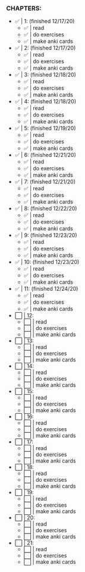 ### CHAPTERS:

- ✅ |  1: (finished 12/17/20)
    - ✅ |  read
    - ✅ |  do exercises
    - ✅ |  make anki cards
- ✅ |  2: (finished 12/17/20)
    - ✅ |  read
    - ✅ |  do exercises
    - ✅ |  make anki cards
- ✅ |  3: (finished 12/18/20)
    - ✅ |  read
    - ✅ |  do exercises
    - ✅ |  make anki cards
- ✅ |  4: (finished 12/18/20)
    - ✅ |  read
    - ✅ |  do exercises
    - ✅ |  make anki cards
- ✅ |  5: (finished 12/19/20)
    - ✅ |  read
    - ✅ |  do exercises
    - ✅ |  make anki cards
- ✅ |  6: (finished 12/21/20)
    - ✅ |  read
    - ✅ |  do exercises
    - ✅ |  make anki cards
- ✅ |  7: (finished 12/21/20)
    - ✅ |  read
    - ✅ |  do exercises
    - ✅ |  make anki cards
- ✅ |  8: (finished 12/22/20)
    - ✅ |  read
    - ✅ |  do exercises
    - ✅ |  make anki cards
- ✅ |  9: (finished 12/23/20)
    - ✅ |  read
    - ✅ |  do exercises
    - ✅ |  make anki cards
- ✅ | 10: (finished 12/23/20)
    - ✅ |  read
    - ✅ |  do exercises
    - ✅ |  make anki cards
- ✅ | 11: (finished 12/24/20)
    - ✅ |  read
    - ✅ |  do exercises
    - ✅ |  make anki cards
- ⬜️ | 12:
    - ⬜️ | read
    - ⬜️ | do exercises
    - ⬜️ | make anki cards
- ⬜️ | 13:
    - ⬜️ | read
    - ⬜️ | do exercises
    - ⬜️ | make anki cards
- ⬜️ | 14:
    - ⬜️ | read
    - ⬜️ | do exercises
    - ⬜️ | make anki cards
- ⬜️ | 15:
    - ⬜️ | read
    - ⬜️ | do exercises
    - ⬜️ | make anki cards
- ⬜️ | 16:
    - ⬜️ | read
    - ⬜️ | do exercises
    - ⬜️ | make anki cards
- ⬜️ | 17:
    - ⬜️ | read
    - ⬜️ | do exercises
    - ⬜️ | make anki cards
- ⬜️ | 18:
    - ⬜️ | read
    - ⬜️ | do exercises
    - ⬜️ | make anki cards
- ⬜️ | 19:
    - ⬜️ | read
    - ⬜️ | do exercises
    - ⬜️ | make anki cards
- ⬜️ | 20:
    - ⬜️ | read
    - ⬜️ | do exercises
    - ⬜️ | make anki cards
- ⬜️ | 21:
    - ⬜️ | read
    - ⬜️ | do exercises
    - ⬜️ | make anki cards
